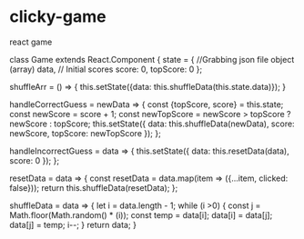 # clicky-game
react game

class Game extends React.Component {
  state = {
    //Grabbing json file object (array)
    data,
    // Initial scores
    score: 0,
    topScore: 0
  };

  shuffleArr = () => {
    this.setState({data: this.shuffleData(this.state.data)});
  }

  handleCorrectGuess = newData => {
    const {topScore, score} = this.state;
    const newScore = score + 1;
    const newTopScore = newScore > topScore ? newScore : topScore;
    this.setState({
      data: this.shuffleData(newData),
      score: newScore,
      topScore: newTopScore
    });
  };

  handleIncorrectGuess = data => {
    this.setState({
      data: this.resetData(data),
      score: 0
    });
  };

  resetData = data => {
    const resetData = data.map(item => ({...item, clicked: false}));
    return this.shuffleData(resetData);
  };

  shuffleData = data => {
    let i = data.length - 1;
    while (i >0) {
      const j = Math.floor(Math.random() * (i));
      const temp = data[i];
      data[i] = data[j];
      data[j] = temp;
      i--;
    }
    return data;
  }